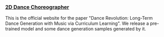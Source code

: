 ### [2D Dance Choreographer](https://stonyhu.github.io/dancerev/)

This is the official website for the paper "Dance Revolution: Long-Term Dance Generation with Music via Curriculum Learning". We release a pre-trained model and some dance generation samples generated by it.

